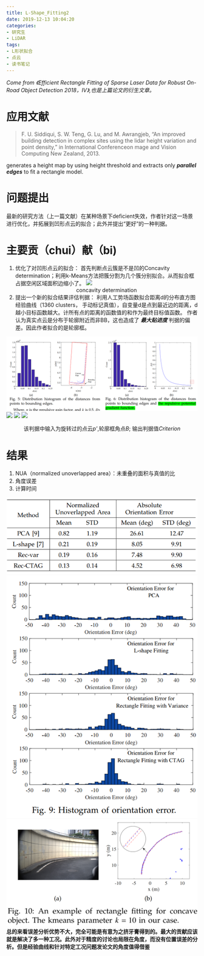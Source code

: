 ```yaml
---
title: L-Shape_Fitting2
date: 2019-12-13 10:04:20
categories:
- 研究生
- LiDAR
tags:
- L形状拟合
- 点云
- 读书笔记
---
```


*Come from 《Efficient Rectangle Fitting of Sparse Laser Data for Robust On-Road Object Detection 2018，IV》,也是上篇论文的衍生文章。*
# 应用文献
> F. U. Siddiqui, S. W. Teng, G. Lu, and M. Awrangjeb, “An improved building detection in complex sites using the lidar height variation and point density,” in International Conferenceon mage and Vision Computing New Zealand, 2013.

generates a height map by using height threshold and extracts only ***parallel edges*** to fit a rectangle model.

# 问题提出
最新的研究方法（上一篇文献）在某种场景下deficient失效，作者针对这一场景进行优化，并拓展到凹形点云的拟合；此外并提出“更好”的一种判据。

# 主要贡（chui）献（bi)
1. 优化了对凹形点云的拟合：
首先判断点云簇是不是凹的Concavity determination；利用k-Means方法把簇分割为几个簇分别拟合。从而拟合框占据空闲区域面积边缩小了。
![](concave.png)<center>concavity determination</center>
2. 提出一个新的拟合结果评估判据：
利用人工势场函数拟合距离d的分布直方图经验曲线（1360 clusters， 手动标记真值），自变量d是点到最近边的距离，d越小目标函数越大。计所有点的距离的函数值的和作为最终目标值函数。
作者认为真实点云是分布于轮廓附近而非BB，这也造成了 ***最大贴进度*** 判据的偏差。因此作者拟合的是轮廓框。

![](L-Shape-Fitting2/curve.png)
![](f.png)
![](优化.png)
![](CTAGC.png)<center>该判据中输入为旋转过的点云*p'*,轮廓框角点*B*; 输出判据值*Criterion*</center>

# 结果
1. NUA（normalized unoverlapped area）：未重叠的面积与真值的比
2. 角度误差
3. 计算时间

![](L-Shape-Fitting2/result1.png)
![](L-Shape-Fitting2/result2.png)
![](L-Shape-Fitting2/result3.png)
**总的来看误差分析优势不大，完全可能是有意为之挤牙膏得到的。最大的贡献应该就是解决了多一种工况。此外对于精度的讨论也局限在角度，而没有位置误差的分析。但是经验曲线和针对特定工况问题发论文的角度值得借鉴**

